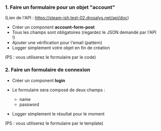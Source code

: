
### 1. Faire un formulaire pour un objet "account"

(Lien de l'API : https://steam-ish.test-02.drosalys.net/api/doc)

- Créer un component **account-form-post**
- Tous les champs sont obligatoires (regardez le JSON demandé par l'API !)
- Ajouter une vérification pour l'email (pattern)
- Logger simplement votre objet en fin de création

(PS : vous utiliserez le formulaire par le code)


### 2. Faire un formulaire de connexion

- Créer un component **login**
- Le formulaire sera composé de deux champs : 
  - name
  - password

- Logger simplement le résultat pour le moment

(PS : vous utiliserez le formulaire par le template)


